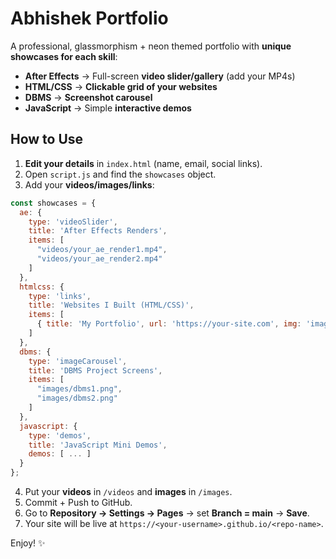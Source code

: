 # Abhishek Portfolio

A professional, glassmorphism + neon themed portfolio with **unique showcases for each skill**:

- **After Effects** → Full-screen **video slider/gallery** (add your MP4s)
- **HTML/CSS** → **Clickable grid of your websites**
- **DBMS** → **Screenshot carousel**
- **JavaScript** → Simple **interactive demos**

## How to Use

1. **Edit your details** in `index.html` (name, email, social links).
2. Open `script.js` and find the `showcases` object.
3. Add your **videos/images/links**:

```js
const showcases = {
  ae: {
    type: 'videoSlider',
    title: 'After Effects Renders',
    items: [
      "videos/your_ae_render1.mp4",
      "videos/your_ae_render2.mp4"
    ]
  },
  htmlcss: {
    type: 'links',
    title: 'Websites I Built (HTML/CSS)',
    items: [
      { title: 'My Portfolio', url: 'https://your-site.com', img: 'images/site1.png', description: 'First portfolio' }
    ]
  },
  dbms: {
    type: 'imageCarousel',
    title: 'DBMS Project Screens',
    items: [
      "images/dbms1.png",
      "images/dbms2.png"
    ]
  },
  javascript: {
    type: 'demos',
    title: 'JavaScript Mini Demos',
    demos: [ ... ]
  }
};
```

4. Put your **videos** in `/videos` and **images** in `/images`.
5. Commit + Push to GitHub.
6. Go to **Repository → Settings → Pages** → set **Branch = main** → **Save**.
7. Your site will be live at `https://<your-username>.github.io/<repo-name>`.

Enjoy! ✨

